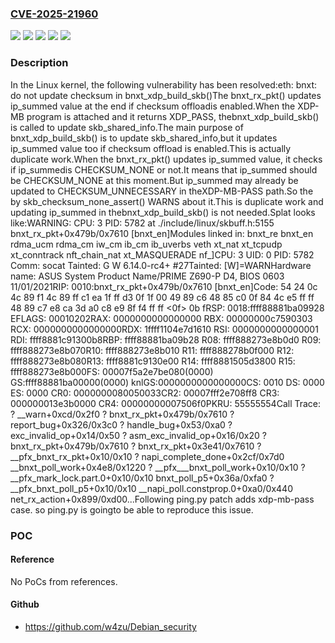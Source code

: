 ### [CVE-2025-21960](https://cve.mitre.org/cgi-bin/cvename.cgi?name=CVE-2025-21960)
![](https://img.shields.io/static/v1?label=Product&message=Linux&color=blue)
![](https://img.shields.io/static/v1?label=Version&message=&color=brightgreen)
![](https://img.shields.io/static/v1?label=Version&message=1dc4c557bfedfcdf7fc0c46795857773b7ad66e7%20&color=brightgreen)
![](https://img.shields.io/static/v1?label=Version&message=5.19%20&color=brightgreen)
![](https://img.shields.io/static/v1?label=Vulnerability&message=n%2Fa&color=blue)

### Description

In the Linux kernel, the following vulnerability has been resolved:eth: bnxt: do not update checksum in bnxt_xdp_build_skb()The bnxt_rx_pkt() updates ip_summed value at the end if checksum offloadis enabled.When the XDP-MB program is attached and it returns XDP_PASS, thebnxt_xdp_build_skb() is called to update skb_shared_info.The main purpose of bnxt_xdp_build_skb() is to update skb_shared_info,but it updates ip_summed value too if checksum offload is enabled.This is actually duplicate work.When the bnxt_rx_pkt() updates ip_summed value, it checks if ip_summedis CHECKSUM_NONE or not.It means that ip_summed should be CHECKSUM_NONE at this moment.But ip_summed may already be updated to CHECKSUM_UNNECESSARY in theXDP-MB-PASS path.So the by skb_checksum_none_assert() WARNS about it.This is duplicate work and updating ip_summed in thebnxt_xdp_build_skb() is not needed.Splat looks like:WARNING: CPU: 3 PID: 5782 at ./include/linux/skbuff.h:5155 bnxt_rx_pkt+0x479b/0x7610 [bnxt_en]Modules linked in: bnxt_re bnxt_en rdma_ucm rdma_cm iw_cm ib_cm ib_uverbs veth xt_nat xt_tcpudp xt_conntrack nft_chain_nat xt_MASQUERADE nf_]CPU: 3 UID: 0 PID: 5782 Comm: socat Tainted: G        W          6.14.0-rc4+ #27Tainted: [W]=WARNHardware name: ASUS System Product Name/PRIME Z690-P D4, BIOS 0603 11/01/2021RIP: 0010:bnxt_rx_pkt+0x479b/0x7610 [bnxt_en]Code: 54 24 0c 4c 89 f1 4c 89 ff c1 ea 1f ff d3 0f 1f 00 49 89 c6 48 85 c0 0f 84 4c e5 ff ff 48 89 c7 e8 ca 3d a0 c8 e9 8f f4 ff ff <0f> 0b fRSP: 0018:ffff88881ba09928 EFLAGS: 00010202RAX: 0000000000000000 RBX: 00000000c7590303 RCX: 0000000000000000RDX: 1ffff1104e7d1610 RSI: 0000000000000001 RDI: ffff8881c91300b8RBP: ffff88881ba09b28 R08: ffff888273e8b0d0 R09: ffff888273e8b070R10: ffff888273e8b010 R11: ffff888278b0f000 R12: ffff888273e8b080R13: ffff8881c9130e00 R14: ffff8881505d3800 R15: ffff888273e8b000FS:  00007f5a2e7be080(0000) GS:ffff88881ba00000(0000) knlGS:0000000000000000CS:  0010 DS: 0000 ES: 0000 CR0: 0000000080050033CR2: 00007fff2e708ff8 CR3: 000000013e3b0000 CR4: 00000000007506f0PKRU: 55555554Call Trace: <IRQ> ? __warn+0xcd/0x2f0 ? bnxt_rx_pkt+0x479b/0x7610 ? report_bug+0x326/0x3c0 ? handle_bug+0x53/0xa0 ? exc_invalid_op+0x14/0x50 ? asm_exc_invalid_op+0x16/0x20 ? bnxt_rx_pkt+0x479b/0x7610 ? bnxt_rx_pkt+0x3e41/0x7610 ? __pfx_bnxt_rx_pkt+0x10/0x10 ? napi_complete_done+0x2cf/0x7d0 __bnxt_poll_work+0x4e8/0x1220 ? __pfx___bnxt_poll_work+0x10/0x10 ? __pfx_mark_lock.part.0+0x10/0x10 bnxt_poll_p5+0x36a/0xfa0 ? __pfx_bnxt_poll_p5+0x10/0x10 __napi_poll.constprop.0+0xa0/0x440 net_rx_action+0x899/0xd00...Following ping.py patch adds xdp-mb-pass case. so ping.py is goingto be able to reproduce this issue.

### POC

#### Reference
No PoCs from references.

#### Github
- https://github.com/w4zu/Debian_security

